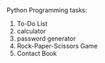 Python Programming tasks:
1. To-Do List
2. calculator
3. password generator
4. Rock-Paper-Scissors Game
5. Contact Book
